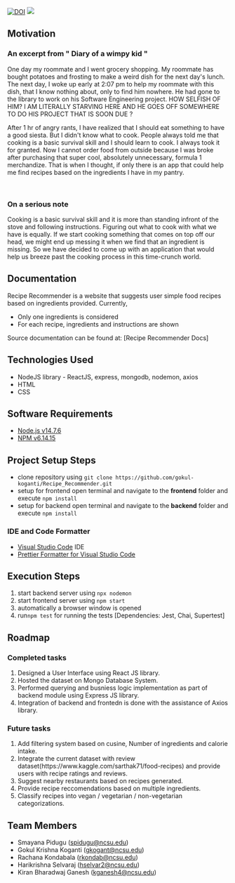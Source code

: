 
<a href="https://doi.org/10.5281/zenodo.5534986"><img src="https://zenodo.org/badge/DOI/10.5281/zenodo.5534986.svg" alt="DOI"></a>
<img src="https://img.shields.io/github/license/gokul-koganti/Recipe_Recommender">


  
  <h2> Motivation </h2>
  <h3> An excerpt from " Diary of a wimpy kid "</h3>
  <p> One day my roommate and I went grocery shopping. My roommate has bought potatoes and frosting to make a weird dish for the next day's lunch. The next day, I woke up early at 2:07 pm to help my roommate with this dish, that I know nothing about, only to find him nowhere. He had gone to the library to work on his Software Engineering project. HOW SELFISH OF HIM? I AM LITERALLY STARVING HERE AND HE GOES OFF SOMEWHERE TO DO HIS PROJECT THAT IS SOON DUE ?
</p>
<p>
  After 1 hr of angry rants, I have realized that I should eat something to have a good siesta. But I didn't know what to cook. People always told me that cooking is a basic survival skill and I should learn to cook. I always took it for granted. Now I cannot order food from outside because I was broke after purchasing that super cool, absolutely unnecessary, formula 1 merchandize. That is when I thought, if only there is an app that could help me find recipes based on the ingredients I have in my pantry.
</p>
 <br/> 
<h3> On a serious note</h3>
  <p> 
    Cooking is a basic survival skill and it is more than standing infront of the stove and following instructions. Figuring out what to cook with what we have is equally. If we start cooking something that comes on top off our head, we might end up messing it when we find that an ingredient is missing. So we have decided to come up with an application that would help us breeze past the cooking process in this time-crunch world.
</p>
<p>
  
## Documentation
  
  Recipe Recommender is a website that suggests user simple food recipes based on ingredients provided. 
  Currently, 
  - Only one ingredients is considered
  - For each recipe, ingredients and instructions are shown

Source documentation can be found at: [Recipe Recommender Docs]
  
## Technologies Used

-   NodeJS library - ReactJS, express, mongodb, nodemon, axios
-   HTML
-   CSS
  
## Software Requirements

-   [Node.js v14.7.6](https://nodejs.org/en/download/)
-   [NPM v6.14.15](https://nodejs.org/en/download/)

## Project Setup Steps

- clone repository using `git clone https://github.com/gokul-koganti/Recipe_Recommender.git`
- setup for frontend
    open terminal and navigate to the **frontend** folder and execute `npm install`
- setup for backend
    open terminal and navigate to the **backend** folder and execute `npm install`
  
### IDE and Code Formatter

-   [Visual Studio Code](https://code.visualstudio.com/) IDE
-   [Prettier Formatter for Visual Studio Code](https://github.com/prettier/prettier-vscode/blob/main/README.md)
  
## Execution Steps

 1. start backend server using `npx nodemon`
 2. start frontend server using `npm start`
 3. automatically a browser window is opened
 4. run`npm test` for running the tests [Dependencies: Jest, Chai, Supertest]

## Roadmap
  <h3> Completed tasks</h3>
  <ol>
  <li> Designed a User Interface using React JS library.</li>
  <li> Hosted the dataset on Mongo Database System. </li>
  <li> Performed querying and busniess logic implementation as part of backend module using Express JS library.</li>
  <li> Integration of backend and frontedn is done with the assistance of Axios library.</li>
  </ol>
  
  <h3> Future tasks</h3>
  <ol>
  <li> Add filtering system based on cusine, Number of ingredients and calorie intake.</li>
  <li> Integrate the current dataset with review dataset(https://www.kaggle.com/sarthak71/food-recipes) and provide users with recipe ratings and reviews.</li>
  <li> Suggest nearby restaurants based on recipes generated.</li>
  <li> Provide recipe reccomendations based on multiple ingredients.</li>
  <li> Classify recipes into vegan / vegetarian / non-vegetarian categorizations.</li>
  </ol>
  
## Team Members
  * Smayana Pidugu (spidugu@ncsu.edu)
  * Gokul Krishna Koganti (gkogant@ncsu.edu)
  * Rachana Kondabala (rkondab@ncsu.edu)
  * Harikrishna Selvaraj (hselvar2@ncsu.edu)
  * Kiran Bharadwaj Ganesh (kganesh4@ncsu.edu) 
